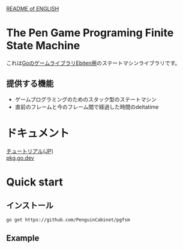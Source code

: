 [README of ENGLISH](./README_en.md)
# The Pen Game Programing Finite State Machine

これは[GoのゲームライブラリEbiten用](https://ebiten.org/)のステートマシンライブラリです。
## 提供する機能
* ゲームプログラミングのためのスタック型のステートマシン
* 直前のフレームと今のフレーム間で経過した時間のdeltatime

# ドキュメント
[チュートリアル(JP)](doc/Tutorial.md)   
[pkg.go.dev](https://pkg.go.dev/github.com/PenguinCabinet/pgfsm)

# Quick start

## インストール
```shell
go get https://github.com/PenguinCabinet/pgfsm
```

## Example
